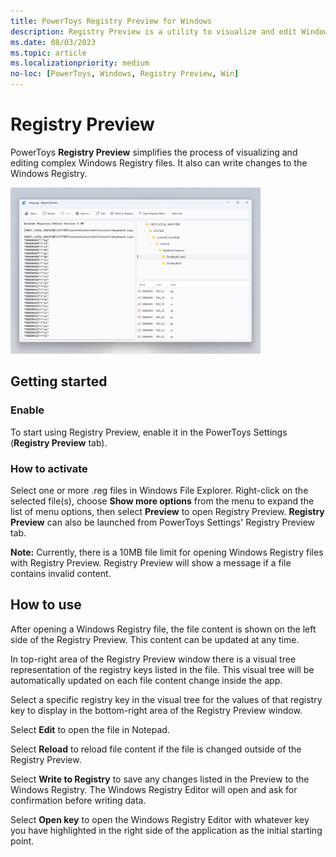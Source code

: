 ```yaml
---
title: PowerToys Registry Preview for Windows
description: Registry Preview is a utility to visualize and edit Windows Registry files.
ms.date: 08/03/2023
ms.topic: article
ms.localizationpriority: medium
no-loc: [PowerToys, Windows, Registry Preview, Win]
---
```


# Registry Preview

PowerToys **Registry Preview** simplifies the process of visualizing and editing complex Windows Registry files. It also can write changes to the Windows Registry.

![Registry Preview screenshot.](../images/pt-registrypreview.png)

## Getting started

### Enable

To start using Registry Preview, enable it in the PowerToys Settings (**Registry Preview** tab).

### How to activate

Select one or more .reg files in Windows File Explorer. Right-click on the selected file(s), choose **Show more options** from the menu to expand the list of menu options, then select **Preview** to open Registry Preview. **Registry Preview** can also be launched from PowerToys Settings' Registry Preview tab.

**Note:** Currently, there is a 10MB file limit for opening Windows Registry files with Registry Preview. Registry Preview will show a message if a file contains invalid content.

## How to use

After opening a Windows Registry file, the file content is shown on the left side of the Registry Preview. This content can be updated at any time.

In top-right area of the Registry Preview window there is a visual tree representation of the registry keys listed in the file. This visual tree will be automatically updated on each file content change inside the app.

Select a specific registry key in the visual tree for the values of that registry key to display in the bottom-right area of the Registry Preview window.

Select **Edit** to open the file in Notepad.

Select **Reload** to reload file content if the file is changed outside of the Registry Preview.

Select **Write to Registry** to save any changes listed in the Preview to the Windows Registry. The Windows Registry Editor will open and ask for confirmation before writing data.

Select **Open key** to open the Windows Registry Editor with whatever key you have highlighted in the right side of the application as the initial starting point.
